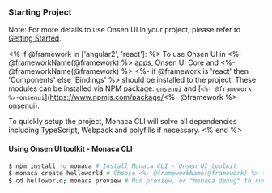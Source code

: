 ### Starting Project

Note: For more details to use Onsen UI in your project, please refer to [Getting Started](/getting-started).

<% if @framework in ['angular2', 'react']: %>
To use Onsen UI in <%- @frameworkName(@framework) %> apps, Onsen UI Core and <%- @frameworkName(@framework) %> <%- if @framework is 'react' then 'Components' else 'Bindings' %> should be installed to the project. These modules can be installed via NPM package: [`onsenui`](https://www.npmjs.com/package/onsenui) and [`<%- @framework %>-onsenui`](https://www.npmjs.com/package/<%- @framework %>-onsenui).

To quickly setup the project, Monaca CLI will solve all dependencies including TypeScript, Webpack and polyfills if necessary.
<% end %>

#### Using Onsen UI toolkit - Monaca CLI

```bash
$ npm install -g monaca # Install Monaca CLI - Onsen UI toolkit
$ monaca create helloworld # Choose <%- @frameworkName(@framework) %> template
$ cd helloworld; monaca preview # Run preview, or "monaca debug" to run on your device
```
